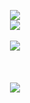 <p align="center">
  <img src="https://capsule-render.vercel.app/api?type=waving&color=gradient&height=300&section=header&text=Welcome!&fontSize=90" />
  <br/>
  <img src="https://www.codewars.com/users/K401M/badges/large" />
  <br/>
  <br/>
  <img src="https://skillicons.dev/icons?i=c,cpp,kotlin,java,python,javascript,html,css,react,nodejs" />
  <br/>
  <br/>
<!--   <img src="https://komarev.com/ghpvc/?username=8593k&color=blue" /> -->
  <br/>
  <br/>
  <img src="https://github-readme-stats.vercel.app/api?username=8593k&show_icons=true" />
</p>

<!--
**8593K/8593K** is a ✨ _special_ ✨ repository because its `README.md` (this file) appears on your GitHub profile.

Here are some ideas to get you started:

- 🔭 I’m currently working on ...
- 🌱 I’m currently learning ...
- 👯 I’m looking to collaborate on ...
- 🤔 I’m looking for help with ...
- 💬 Ask me about ...
- 📫 How to reach me: ...
- 😄 Pronouns: ...
- ⚡ Fun fact: ...
-->
